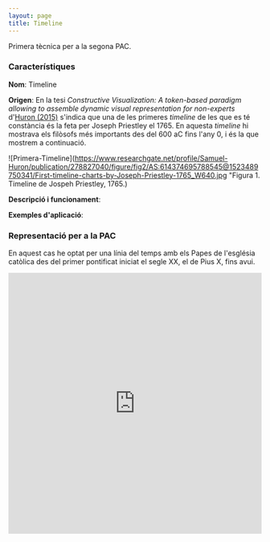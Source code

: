 ```yaml
---
layout: page
title: Timeline
---
```


Primera tècnica per a la segona PAC.

### Característiques

**Nom**: Timeline

**Origen**: En la tesi *Constructive Visualization: A token-based paradigm allowing to assemble dynamic visual representation for non-experts* d'[Huron (2015)](https://theses.hal.science/tel-02924469/) s'indica que una de les primeres *timeline* de les que es té constància és la feta per Joseph Priestley el 1765. En aquesta *timeline* hi mostrava els filòsofs més importants des del 600 aC fins l'any 0, i és la que mostrem a continuació.

![Primera-Timeline](https://www.researchgate.net/profile/Samuel-Huron/publication/278827040/figure/fig2/AS:614374695788545@1523489750341/First-timeline-charts-by-Joseph-Priestley-1765_W640.jpg "Figura 1. Timeline de Jospeh Priestley, 1765.)

**Descripció i funcionament**:

**Exemples d'aplicació**:

### Representació per a la PAC

En aquest cas he optat per una línia del temps amb els Papes de l'església catòlica des del primer pontificat iniciat el segle XX, el de Pius X, fins avui.

<iframe src="https://ecasellas.github.io/uoc-visualitzacio/timeline/timeline.html" frameborder="0" width="100%" height="520"></iframe>

